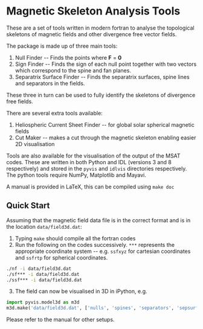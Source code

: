 # Magnetic Skeleton Analysis Tools

These are a set of tools written in modern fortran to analyse the topological skeletons of magnetic fields and other divergence free vector fields.

The package is made up of three main tools:
1. Null Finder -- Finds the points where **F** = **0**
2. Sign Finder -- Finds the sign of each null point together with two vectors which correspond to the spine and fan planes.
3. Separatrix Surface Finder -- Finds the separatrix surfaces, spine lines and separators in the fields.

These three in turn can be used to fully identify the skeletons of divergence free fields.

There are several extra tools available:
1. Heliospheric Current Sheet Finder -- for global solar spherical magnetic fields
2. Cut Maker -- makes a cut through the magnetic skeleton enabling easier 2D visualisation

Tools are also available for the visualisation of the output of the MSAT codes. These are written in both Python and IDL (versions 3 and 8 respectively) and stored in the `pyvis` and `idlvis` directories respectively. The python tools require NumPy, Matplotlib and Mayavi.

A manual is provided in LaTeX, this can be compiled using `make doc`

## Quick Start
Assuming that the magnetic field data file is in the correct format and is in the location `data/field3d.dat`:
1. Typing `make` should compile all the fortran codes
2. Run the following on the codes successively. `***` represents the appropriate coordinate system -- e.g. `ssfxyz` for cartesian coordinates and `ssfrtp` for spherical coordinates.
```sh
./nf -i data/field3d.dat
./sf*** -i data/field3d.dat
./ssf*** -i data/field3d.dat
```
3. The field can now be visualised in 3D in iPython, e.g.
```python
import pyvis.model3d as m3d
m3d.make('data/field3d.dat', ['nulls', 'spines', 'separators', 'sepsurf_rings'])
```
Please refer to the manual for other setups.
